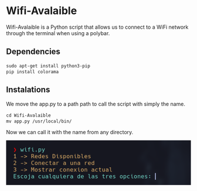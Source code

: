 # Wifi-Avalaible
Wifi-Avalaible is a Python script that allows us to connect to a WiFi network through the terminal when using a polybar.
## Dependencies 
```
sudo apt-get install python3-pip
pip install colorama
```
## Instalations
We move the app.py to a path path to call the script with simply the name.
```
cd Wifi-Avalaible
mv app.py /usr/local/bin/
```

Now we can call it with the name from any directory.

![images](/001.png)
